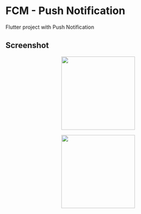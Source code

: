 # FCM - Push Notification

Flutter project with Push Notification

## Screenshot

<p align="center">
    <img src="https://lh6.googleusercontent.com/d/1DTXJy_4XJT84Twa93-LxsRDtHkAKXQ_n" height="200" />
</p>
<p align="center">
    <img src="https://lh6.googleusercontent.com/d/1uDwzhwWdwUlN1b7PmXVf1_Z7_loko1Jq" height="200" />
</p>